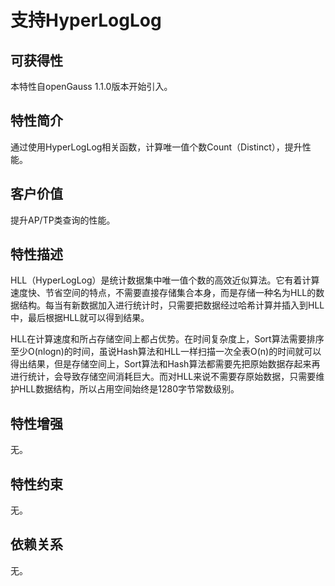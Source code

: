 # 支持HyperLogLog

## 可获得性<a name="section5309649"></a>

本特性自openGauss 1.1.0版本开始引入。

## 特性简介<a name="section47786844"></a>

通过使用HyperLogLog相关函数，计算唯一值个数Count（Distinct），提升性能。

## 客户价值<a name="section27428414"></a>

提升AP/TP类查询的性能。

## 特性描述<a name="section45529136"></a>

HLL（HyperLogLog）是统计数据集中唯一值个数的高效近似算法。它有着计算速度快、节省空间的特点，不需要直接存储集合本身，而是存储一种名为HLL的数据结构。每当有新数据加入进行统计时，只需要把数据经过哈希计算并插入到HLL中，最后根据HLL就可以得到结果。

HLL在计算速度和所占存储空间上都占优势。在时间复杂度上，Sort算法需要排序至少O\(nlogn\)的时间，虽说Hash算法和HLL一样扫描一次全表O\(n\)的时间就可以得出结果，但是存储空间上，Sort算法和Hash算法都需要先把原始数据存起来再进行统计，会导致存储空间消耗巨大。而对HLL来说不需要存原始数据，只需要维护HLL数据结构，所以占用空间始终是1280字节常数级别。

## 特性增强<a name="section7109043"></a>

无。

## 特性约束<a name="section06531946143616"></a>

无。

## 依赖关系<a name="section63981393"></a>

无。
